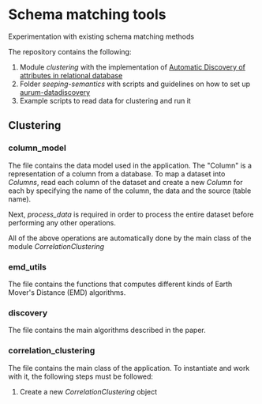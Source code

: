 # Schema matching tools
Experimentation with existing schema matching methods

The repository contains the following:
1. Module _clustering_ with the implementation of 
[Automatic Discovery of attributes in relational database](https://www.researchgate.net/profile/Divesh_Srivastava2/publication/221213724_Automatic_Discovery_of_Attributes_in_Relational_Databases/links/55edd50108ae0af8ee19d399/Automatic-Discovery-of-Attributes-in-Relational-Databases.pdf)
2. Folder _seeping-semantics_ with scripts and guidelines on how to set up
[aurum-datadiscovery](https://github.com/mitdbg/aurum-datadiscovery)
3. Example scripts to read data for clustering and run it

## Clustering 
### column_model
The file contains the data model used in the application. 
The "Column" is a representation of a column from a database. 
To map a dataset into _Columns_, read each column of the dataset
and create a new _Column_ for each by specifying the name of the column,
the data and the source (table name). 

Next, _process_data_ is required in order to process the entire dataset
before performing any other operations. 

All of the above operations are automatically done by the main class
of the module _CorrelationClustering_

### emd_utils
The file contains the functions that computes different kinds of
Earth Mover's Distance (EMD) algorithms. 

### discovery
The file contains the main algorithms described in the paper.

### correlation_clustering
The file contains the main class of the application. 
To instantiate and work with it, the following steps must be followed:
1. Create a new _CorrelationClustering_ object 
